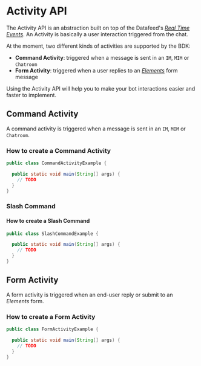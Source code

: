# Activity API

The Activity API is an abstraction built on top of the Datafeed's [_Real Time Events_](https://developers.symphony.com/restapi/docs/real-time-events).
An Activity is basically a user interaction triggered from the chat.

At the moment, two different kinds of activities are supported by the BDK:
- **Command Activity**: triggered when a message is sent in an `IM`, `MIM` or `Chatroom`
- **Form Activity**: triggered when a user replies to an [_Elements_](https://developers.symphony.com/symphony-developer/docs/overview-of-symphony-elements) form message

Using the Activity API will help you to make your bot interactions easier and faster to implement.

## Command Activity
A command activity is triggered when a message is sent in an `IM`, `MIM` or `Chatroom`. 

### How to create a Command Activity

```java
public class CommandActivityExample {

  public static void main(String[] args) {
    // TODO
  }
}
```

### Slash Command

#### How to create a Slash Command

```java
public class SlashCommandExample {

  public static void main(String[] args) {
    // TODO
  }
}
```

## Form Activity
A form activity is triggered when an end-user reply or submit to an _Elements_ form. 

### How to create a Form Activity

```java
public class FormActivityExample {

  public static void main(String[] args) {
    // TODO
  }
}
```
